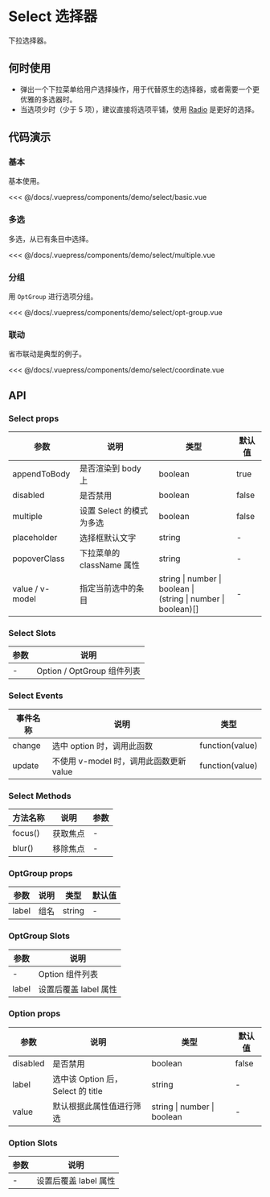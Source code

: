 # Select 选择器

下拉选择器。

## 何时使用

- 弹出一个下拉菜单给用户选择操作，用于代替原生的选择器，或者需要一个更优雅的多选器时。
- 当选项少时（少于 5 项），建议直接将选项平铺，使用 [Radio](/radio/) 是更好的选择。

## 代码演示

### 基本

基本使用。

<demo-select-basic/>

<<< @/docs/.vuepress/components/demo/select/basic.vue

### 多选

多选，从已有条目中选择。

<demo-select-multiple/>

<<< @/docs/.vuepress/components/demo/select/multiple.vue

### 分组

用 `OptGroup` 进行选项分组。

<demo-select-opt-group/>

<<< @/docs/.vuepress/components/demo/select/opt-group.vue

### 联动

省市联动是典型的例子。

<demo-select-coordinate/>

<<< @/docs/.vuepress/components/demo/select/coordinate.vue

## API

### Select props

| 参数            | 说明                      | 类型                                                              | 默认值 |
| --------------- | ------------------------- | ----------------------------------------------------------------- | ------ |
| appendToBody    | 是否渲染到 body 上        | boolean                                                           | true   |
| disabled        | 是否禁用                  | boolean                                                           | false  |
| multiple        | 设置 Select 的模式为多选  | boolean                                                           | false  |
| placeholder     | 选择框默认文字            | string                                                            | -      |
| popoverClass    | 下拉菜单的 className 属性 | string                                                            | -      |
| value / v-model | 指定当前选中的条目        | string \| number \| boolean \|<br>(string \| number \| boolean)[] | -      |

### Select Slots

| 参数 | 说明                       |
| ---- | -------------------------- |
| -    | Option / OptGroup 组件列表 |

### Select Events

| 事件名称 | 说明                                    | 类型             |
| -------- | --------------------------------------- | ---------------- |
| change   | 选中 option 时，调用此函数              | function\(value) |
| update   | 不使用 v-model 时，调用此函数更新 value | function\(value) |

### Select Methods

| 方法名称 | 说明     | 参数 |
| -------- | -------- | ---- |
| focus\() | 获取焦点 | -    |
| blur\()  | 移除焦点 | -    |

### OptGroup props

| 参数  | 说明 | 类型   | 默认值 |
| ----- | ---- | ------ | ------ |
| label | 组名 | string | -      |

### OptGroup Slots

| 参数  | 说明                  |
| ----- | --------------------- |
| -     | Option 组件列表       |
| label | 设置后覆盖 label 属性 |

### Option props

| 参数     | 说明                              | 类型                        | 默认值 |
| -------- | --------------------------------- | --------------------------- | ------ |
| disabled | 是否禁用                          | boolean                     | false  |
| label    | 选中该 Option 后，Select 的 title | string                      | -      |
| value    | 默认根据此属性值进行筛选          | string \| number \| boolean | -      |

### Option Slots

| 参数 | 说明                  |
| ---- | --------------------- |
| -    | 设置后覆盖 label 属性 |
